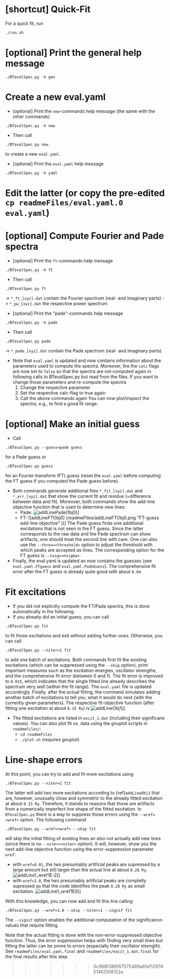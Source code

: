 # [shortcut] Quick-Fit

For a quick fit, run
```
./run.sh
```

# [optional] Print the general help message

```
./BTevalSpec.py -h gen
```

# Create a new eval.yaml

- [optional] Print the `new`-commands help message (the same with the other commands)
```
./BTevalSpec.py -h new
```
- Then call
```
./BTevalSpec.py new
```
to create a new `eval.yaml`.
- [optional] Print the `eval.yaml` help message
```
./BTevalSpec.py -h yaml
```

# Edit the latter (or copy the pre-edited `cp readmeFiles/eval.yaml.0 eval.yaml`)

# [optional] Compute Fourier and Pade spectra

- [optional] Print the `ft`-commands help message
```
./BTevalSpec.py -h ft
```
- Then call
```
./BTevalSpec.py ft
```
  -> `*_ft_[xyz].dat` contain the Fourier spectrum (real- and imaginary parts)
  -> `*_pw_[xyz].dat` the respective power spectrum
- [optional] Print the "pade"-commands help message
```
./BTevalSpec.py -h pade
```
- Then call
```
./BTevalSpec.py pade
```
  -> `*_pade_[xyz].dat` contain the Pade spectrum (real- and imaginary parts)
- Note that `eval.yaml` is updated and now contains information about the parameters used to compute the spectra.
Moreover, the the `calc` flags are now set to `false` so that the spectra are not computed again in following calls to BTevalSpec.py but read from the files.
If you want to change those parameters and re-compute the spectra
  1. Change the respective parameter
  2. Set the respective calc-flag to true again
  3. Call the above commands again
You can now plot/inspect the spectra, e.g., to find a good fit range.

# [optional] Make an initial guess
  
- Call
```
./BTevalSpec.py --guess=pade guess
```
  for a Pade guess or
```
./BTevalSpec.py guess
```
  for an Fourier-transform (FT) guess (reset the `eval.yaml` before computing the FT guess if you computed the Pade guess before).
- Both commands generate additional files `*_fit_[xyz].dat` and `*_err_[xyz].dat` that show the current fit and residue (=difference between data and fit).
  Moreover, both commands show the add-line objective function that is used to determine new lines:
  - Pade: ![addLinePadeObj0](readmeFiles/addLinePadeObj0.png "Pade-guess add-line objective"))]
  - FT:   ![addLineFTObj0]  (readmeFiles/addLineFTObj0.png   "FT-guess add-line objective"  ))]
  The Pade guess finds one additional excitations that is not seen in the FT guess.
  Since the latter corresponds to the raw data and the Pade spectrum can show artifacts, one should treat the second line with care.
  One can also use the `--thres=<threshold>` option to adjust the threshold with which peaks are accepted as lines.
  The corresponding option for the FT guess is `--nsig=<nsigma>`.
- Finally, the eval.yaml is updated an now contains the guesses (see `eval.yaml.FTguess` and `eval.yaml.PadeGuess`).
  The comprehensive fit error after the FT guess is already quite good with about `0.04`.

# Fit excitations

- If you did not explicitly compute the FT/Pade spectra, this is done automatically in the following.
- If you already did an initial guess, you can call
```
./BTevalSpec.py fit
```
  to fit those excitations and exit without adding further ones.
  Otherwise, you can call
```
./BTevalSpec.py --niter=1 fit
```
  to add one batch of excitations.
  Both commands first fit the existing excitations (which can be suppressed using the `--skip` option), print important measures such as the excitation energies, oscillator strengths, and the comprehensive fit error (between 0 and 1).
  The fit error is improved to `0.015`, which indicates that the single fitted line already describes the spectrum very well (within the fit range).
  The `eval.yaml` file is updated accordingly.
  Finally, after the actual fitting, the command simulates adding another batch of excitations to tell you, what it would do next (with the currently given parameters).
  The respective fit-objective function (after fitting one excitation at about `0.15 Ry`) is ![addLineObj1](readmeFiles/addLineObj1.png   "Add-line objective after the first fit"  ))].
- The fitted excitations are listed in `excit_1.dat` (including their significane values).
  You can also plot fit vs. data using the gnuplot scripts in `readmeFiles/`:
  - `cd readmeFiles`
  - `./plot.sh` (requires gnuplot)

# Line-shape errors

At this point, you can try to add and fit more excitations using
```
./BTevalSpec.py --niter=1 fit
```
The latter will add two more excitations according to {ref}`addLineObj1` that are, however, unusually close and symmetric to the already fitted excitation at about `0.15 Ry`.
Therefore, it stands to reasons that those are artifacts from a numerically imperfect line shape of the fitted excitation.
In `BTevalSpec.py` there is a way to suppress those errors using the `--wref=<wref>` option.
The following command
```
./BTevalSpec.py --wref=<wref> --skip fit
```
will skip the initial fitting of existing lines an also not actually add new lines (since there is no `--niter=<niter>` option).
It will, however, show you the next add-line objective function using the error-suppression parameter `wref`:
- with `wref=0.01`, the two presumably artificial peaks are supressed by a large amount but still larger than the actual line at about `0.28 Ry`.
  ![addLine1_wref1E-2](readmeFiles/addLineObj1_wref1E-2.png "Add-line objective after first fit with wref=0.01"))]
- with `wref=1.0`, the two presumably artificial peaks are completly supressed so that the code identifies the peak `0.28 Ry` as small excitation. 
  ![addLine1_wref1E0](readmeFiles/addLineObj1_wref1E0.png "Add-line objective after first fit with wref=1.0"))]

With this knowledge, you can now add and fit this line calling
```
./BTevalSpec.py --wref=1.0 --skip --niter=1 --signif fit
```
The `--signif` option enables the additional computation of the significance-values that require fitting.

Note that the actual fitting is done with the non-error-suppressed objective function. Thus, the error suppression helps with finding very small lines but fitting the latter can be prone to errors (especially their oscillator strength).
See `readmeFiles/eval.yaml.final` and `readmeFiles/excit_1.dat.final` for the final results after this step.
>>>>>>> 0c966f386f67575489a81af1297851463108122a
